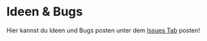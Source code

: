 # Ideen & Bugs
Hier kannst du Ideen und Bugs posten unter dem [Issues Tab](https://github.com/flexarmy/ideas/issues) posten!


 
